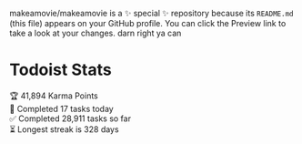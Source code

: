 makeamovie/makeamovie is a ✨ special ✨ repository because its `README.md` (this file) appears on your GitHub profile.
You can click the Preview link to take a look at your changes. darn right ya can

# Todoist Stats

<!-- TODO-IST:START -->
🏆  41,894 Karma Points           
🌸  Completed 17 tasks today           
✅  Completed 28,911 tasks so far           
⏳  Longest streak is 328 days
<!-- TODO-IST:END -->